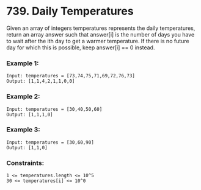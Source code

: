 # 739. Daily Temperatures

Given an array of integers temperatures represents the daily temperatures, return an array answer such that answer[i] is the number of days you have to wait after the ith day to get a warmer temperature. If there is no future day for which this is possible, keep answer[i] == 0 instead.

 

### Example 1:
```
Input: temperatures = [73,74,75,71,69,72,76,73]
Output: [1,1,4,2,1,1,0,0]
```
### Example 2:
```
Input: temperatures = [30,40,50,60]
Output: [1,1,1,0]
```
### Example 3:
```
Input: temperatures = [30,60,90]
Output: [1,1,0]
```

### Constraints:
```
1 <= temperatures.length <= 10^5
30 <= temperatures[i] <= 10^0
```
